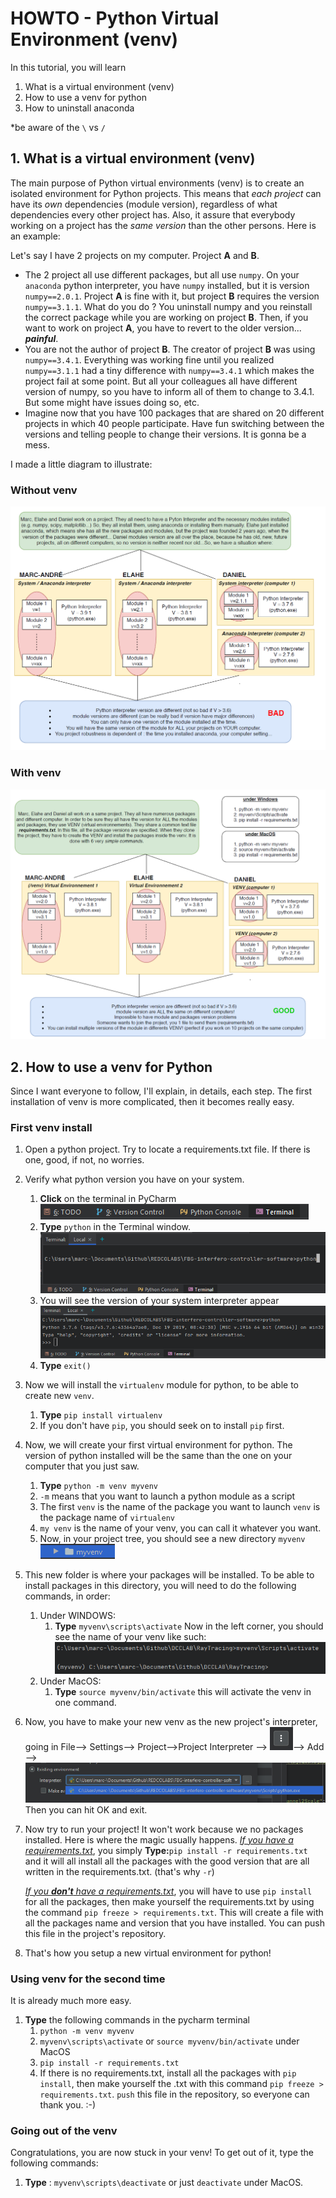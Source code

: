 # HOWTO - Python Virtual Environment (venv)

In this tutorial, you will learn

1. What is a virtual environment (venv)
2. How to use a venv for python
3. How to uninstall anaconda

*be aware of the `\` vs `/`

## 1. What is a virtual environment (venv)

The main purpose of Python virtual environments (venv) is to create an isolated environment for Python projects. This means that *each project* can have its *own* dependencies (module version), regardless of what dependencies every other project has. Also, it assure that everybody working on a project has the *same* *version* than the other persons. Here is an example:

Let's say I have 2 projects on my computer. Project **A** and **B**.

- The 2 project all use different packages, but all use `numpy`.  On your `anaconda`  python interpreter, you have `numpy` installed, but it is version `numpy==2.0.1`. Project **A** is fine with it, but project **B** requires the version `numpy==3.1.1`. What do you do ? You uninstall numpy and you reinstall the correct package while you are working on project **B**. Then, if you want to work on project **A**, you have to revert to the older version... ***painful***. 
- You are not the author of project **B**. The creator of project **B** was using `numpy==3.4.1`. Everything was working fine until you realized `numpy==3.1.1` had a tiny difference with `numpy==3.4.1` which makes the project fail at some point. But all your colleagues all have different version of numpy, so you have to inform all of them to change to 3.4.1. But some might have issues doing so, etc.
- Imagine now that you have 100 packages that are shared on 20 different projects in which 40 people participate. Have fun switching between the versions and telling people to change their versions. It is gonna be a mess.

I made a little diagram to illustrate:



### Without venv

![image-20200511144152846](../assets/HOWTO-PythonVirtualEnvironment(venv)/image-20200511144152846.png)

### With venv

![image-20200511144333739](../assets/HOWTO-PythonVirtualEnvironment(venv)/image-20200511144333739.png)

## 2. How to use a venv for Python

Since I want everyone to follow, I'll explain, in details, each step. The first installation of venv is more complicated, then it becomes really easy.

### First venv install

1. Open a python project. Try to locate a requirements.txt file. If there is one, good, if not, no worries.

2. Verify what python version you have on your system.

   1. **Click** on the terminal in PyCharm ![image-20200511131541332](../assets/HOWTO-PythonVirtualEnvironment(venv)/image-20200511131541332.png)
   2. **Type** `python` in the Terminal window. ![image-20200511131744020](../assets/HOWTO-PythonVirtualEnvironment(venv)/image-20200511131744020.png)
   3. You will see the version of your system interpreter appear![image-20200511131840589](../assets/HOWTO-PythonVirtualEnvironment(venv)/image-20200511131840589.png)
   4. **Type** `exit()`

3. Now we will install the `virtualenv` module for python, to be able to create new `venv`.

   1. **Type** `pip install virtualenv`
   2. If you don't have `pip`, you should seek on to install `pip` first.

4. Now, we will create your first virtual environment for python. The version of python installed will be the same than the one on your computer that you just saw.

   1. **Type** `python -m venv myvenv` 
   2. `-m` means that you want to launch a python module as a script
   3. The first `venv` is the name of the package you want to launch `venv` is the package name of `virtualenv`
   4. `my venv` is the name of your venv, you can call it whatever you want.
   5. Now, in your project tree, you should see a new directory `myvenv` ![image-20200511132850644](../assets/HOWTO-PythonVirtualEnvironment(venv)/image-20200511132850644.png)

5. This new folder is where your packages will be installed. To be able to install packages in this directory, you will need to do the following commands, in order:

   1. Under WINDOWS:
      1. **Type** `myvenv\scripts\activate` Now in the left corner, you should see the name of your venv like such:![image-20200511143308405](../assets/HOWTO-PythonVirtualEnvironment(venv)/image-20200511143308405.png)
   2. Under MacOS:
      1. **Type** `source myvenv/bin/activate` this will activate the venv in one command. 

6. Now, you have to make your new venv as the new project's interpreter, going in File--> Settings--> Project-->Project Interpreter --> ![image-20200511133844041](../assets/HOWTO-PythonVirtualEnvironment(venv)/image-20200511133844041.png)--> Add --> ![image-20200511133923713](../assets/HOWTO-PythonVirtualEnvironment(venv)/image-20200511133923713.png) Then you can hit OK and exit.

7. Now try to run your project! It won't work because we no packages installed. Here is where the magic usually happens. 
   <u>*If you have a requirements.txt*</u>, you simply **Type:**`pip install -r requirements.txt` and it will all install all the packages with the good version that are all written in the requirements.txt. (that's why `-r`) 

   *<u>If you **don't** have a requirements.txt</u>*, you will have to use `pip install` for all the packages, then make yourself the requirements.txt by using the command `pip freeze > requirements.txt`. This will create a file with all the packages name and version that you have installed. You can push this file in the project's repository.

8. That's how you setup a new virtual environment for python!

### Using venv for the second time

It is already much more easy.

1. **Type** the following commands in the pycharm terminal
   1. `python -m venv myvenv`
   2. `myvenv\scripts\activate` or `source myvenv/bin/activate` under MacOS
   6. `pip install -r requirements.txt`
   7. If there is no requirements.txt, install all the packages with `pip install`, then make yourself the .txt with this command `pip freeze > requirements.txt`. `push` this file in the repository, so everyone can thank you. :-) 

### Going out of the venv

Congratulations, you are now stuck in your venv! To get out of it, type the following commands:

1. **Type** : `myvenv\scripts\deactivate` or just `deactivate` under MacOS.